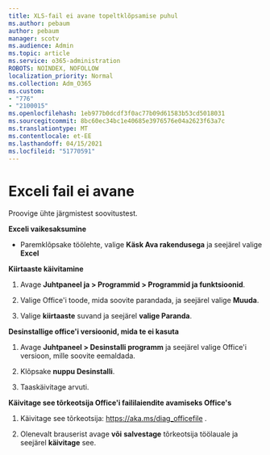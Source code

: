 ```yaml
---
title: XLS-fail ei avane topeltklõpsamise puhul
ms.author: pebaum
author: pebaum
manager: scotv
ms.audience: Admin
ms.topic: article
ms.service: o365-administration
ROBOTS: NOINDEX, NOFOLLOW
localization_priority: Normal
ms.collection: Adm_O365
ms.custom:
- "776"
- "2100015"
ms.openlocfilehash: 1eb977b0dcdf3f0ac77b09d61583b53cd5018031
ms.sourcegitcommit: 8bc60ec34bc1e40685e3976576e04a2623f63a7c
ms.translationtype: MT
ms.contentlocale: et-EE
ms.lasthandoff: 04/15/2021
ms.locfileid: "51770591"
---
```

# <a name="excel-file-doesnt-open"></a>Exceli fail ei avane

Proovige ühte järgmistest soovitustest.

**Exceli vaikesaksumine**

* Paremklõpsake töölehte, valige **Käsk Ava rakendusega** ja seejärel valige **Excel**

**Kiirtaaste käivitamine**

1. Avage **Juhtpaneel ja > Programmid > Programmid ja funktsioonid**.

2. Valige Office'i toode, mida soovite parandada, ja seejärel valige **Muuda**.

3. Valige **kiirtaaste** suvand ja seejärel **valige Paranda**.

**Desinstallige office'i versioonid, mida te ei kasuta**

1. Avage **Juhtpaneel > Desinstalli programm** ja seejärel valige Office'i versioon, mille soovite eemaldada.

2. Klõpsake **nuppu Desinstalli**.

3. Taaskäivitage arvuti.

**Käivitage see tõrkeotsija Office'i faililaiendite avamiseks Office's**

1. Käivitage see tõrkeotsija: https://aka.ms/diag_officefile .

2. Olenevalt brauserist avage **või** **salvestage** tõrkeotsija töölauale ja seejärel **käivitage** see.
